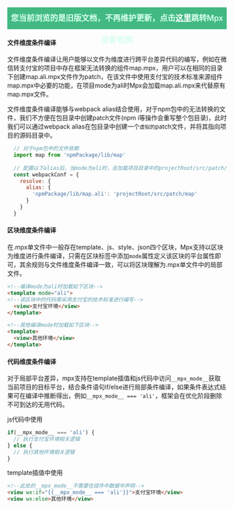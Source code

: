 <p align="center" style="background-color: #42b983; height: 50px; line-height: 50px; font-size: 18px; font-weight: 600">
  <span style="color: #d6ffec">您当前浏览的是旧版文档，不再维护更新，点击<a href="https://mpxjs.cn/" style="color: white">这里</a>跳转Mpx全新官网</span>
</p>

#### 文件维度条件编译

文件维度条件编译让用户能够以文件为维度进行跨平台差异代码的编写，例如在微信转支付宝的项目中存在框架无法转换的组件map.mpx，用户可以在相同的目录下创建map.ali.mpx文件作为patch，在该文件中使用支付宝的技术标准来源组件map.mpx中必要的功能，在项目mode为ali时Mpx会加载map.ali.mpx来代替原有map.mpx文件。

文件维度条件编译能够与webpack alias结合使用，对于npm包中的无法转换的文件，我们不方便在包目录中创建patch文件(npm i等操作会重写整个包目录)，此时我们可以通过webpack alias在包目录中创建一个`虚拟的`patch文件，并将其指向项目的源码目录中。

```js
  // 对于npm包中的文件依赖
  import map from 'npmPackage/lib/map'
  
  // 配置以下alias后，当mode为ali时，会加载项目目录中的projectRoot/src/patch/map文件以代替原有的npmPackage/lib/map文件
  const webpackConf = {
    resolve: {
      alias: {
        'npmPackage/lib/map.ali': 'projectRoot/src/patch/map'
      }
    }
  }
```

#### 区块维度条件编译

在.mpx单文件中一般存在template、js、style、json四个区块，Mpx支持以区块为维度进行条件编译，只需在区块标签中添加`mode`属性定义该区块的平台属性即可，其余规则与文件维度条件编译一致，可以将区块理解为.mpx单文件中的局部文件。

```html
<!--编译mode为ali时加载如下区块-->
<template mode="ali">
<!--该区块中的代码需采用支付宝的技术标准进行编写-->
  <view>支付宝环境</view>
</template>

<!--其他编译mode时加载如下区块-->
<template>
  <view>其他环境</view>
</template>
```

#### 代码维度条件编译

对于局部平台差异，mpx支持在template插值和js代码中访问`__mpx_mode__`获取当前项目的目标平台，结合条件语句if/else进行局部条件编译，如果条件表达式结果可在编译中推断得出，例如`__mpx_mode__ === 'ali'`，框架会在优化阶段删除不可到达的无用代码。

js代码中使用
```js
if(__mpx_mode__ === 'ali') {
  // 执行支付宝环境相关逻辑
} else {
  // 执行其他环境相关逻辑
}
```
template插值中使用
```html
<!--此处的__mpx_mode__不需要在组件中数据中声明-->
<view wx:if="{{__mpx_mode__ === 'ali'}}">支付宝环境</view>
<view wx:else>其他环境</view>
```
